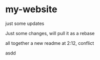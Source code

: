 # my-website

just some updates

Just some changes, will pull it as a rebase

all together a new readme at 2:12, conflict


asdd
